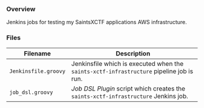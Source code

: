 ### Overview

Jenkins jobs for testing my SaintsXCTF applications AWS infrastructure.

### Files

| Filename                  | Description                                                                                      |
|---------------------------|--------------------------------------------------------------------------------------------------|
| `Jenkinsfile.groovy`      | Jenkinsfile which is executed when the `saints-xctf-infrastructure` pipeline job is run.         |
| `job_dsl.groovy`          | *Job DSL Plugin* script which creates the `saints-xctf-infrastructure` Jenkins job.              |